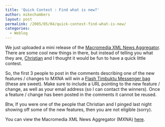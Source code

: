 ```yaml
---
title: 'Quick Contest : Find what is new?'
author: mikechambers
layout: post
permalink: /2005/05/04/quick-contest-find-what-is-new/
categories:
  - Weblog
---
```



We just uploaded a mini release of the [Macromedia XML News Aggregator][1]. There are some cool new things in there, but instead of telling you what they are, [Christian][2] and I thought it would be fun to have a quick little contest.

So, the first 3 people to post in the comments describing one of the new features / changes to MXNA will win a [ Flash Timbuktu Messenger bag][3] (these are sweet). Make sure to include a URL pointing to the new feature / change, as well as your email address (so I can contact the winners). Once a feature / change has been posted in the comments it cannot be reused.

Btw, If you were one of the people that Christian and I pinged last night showing off some of the new features, then you are not eligible (sorry).

You can view the Macromedia XML News Aggregator (MXNA) [here][1].

 [1]: http://weblogs.macromedia.com/mxna/
 [2]: /cantrell/
 [3]: http://www.markme.com/mesh/files/flash_bag.jpg